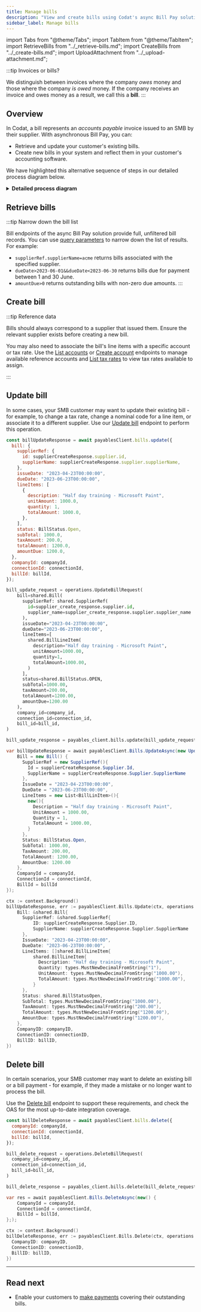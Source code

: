 ```yaml
---
title: Manage bills
description: "View and create bills using Codat's async Bill Pay solution"
sidebar_label: Manage bills
---
```


import Tabs from "@theme/Tabs";
import TabItem from "@theme/TabItem";
import RetrieveBills from "../_retrieve-bills.md";
import CreateBills from "../_create-bills.md";
import UploadAttachment from "../_upload-attachment.md";

:::tip Invoices or bills?

We distinguish between invoices where the company _owes_ money and those where the company _is owed_ money. If the company receives an invoice and owes money as a result, we call this a **bill**.
:::

## Overview

In Codat, a bill represents an _accounts payable_ invoice issued to an SMB by their supplier. With asynchronous Bill Pay, you can:

- Retrieve and update your customer's existing bills.
- Create new bills in your system and reflect them in your customer's accounting software.

We have highlighted this alternative sequence of steps in our detailed process diagram below.

<details>
<summary><b>Detailed process diagram</b></summary>

```mermaid

  sequenceDiagram
      participant smb as SMB customer
      participant app as Your application
      participant codat as Codat
      participant acctg as Accounting software

      alt Retrieve bills
        codat ->> acctg: Fetches existing bills
        acctg -->> codat: Returns existing bills
        codat ->> app: Returns existing bills
        app ->> smb: Displays existing bills
      else Create bill
        app ->> codat: Creates bill
        codat ->> acctg: Creates bill
      end
```

</details>

## Retrieve bills

:::tip Narrow down the bill list

Bill endpoints of the async Bill Pay solution provide full, unfiltered bill records. You can use [query parameters](/using-the-api/querying) to narrow down the list of results. For example:

- `supplierRef.supplierName=acme` returns bills associated with the specified supplier.
- `dueDate>2023-06-01&&dueDate<2023-06-30` returns bills due for payment between 1 and 30 June.
- `amountDue>0` returns outstanding bills with non-zero due amounts.
  :::

<RetrieveBills
  listendpoint="/sync-for-payables-api#/operations/list-suppliers"
  createendpoint="/sync-for-payables-api#/operations/create-supplier"
  downloadendpoint="/sync-for-payables-api#/operations/download-bill-attachment"
/>

## Create bill

:::tip Reference data

Bills should always correspond to a supplier that issued them. Ensure the relevant supplier exists before creating a new bill.

You may also need to associate the bill's line items with a specific account or tax rate. Use the [List accounts](/sync-for-payables-api#/operations/list-accounts) or [Create account](/sync-for-payables-api#/operations/create-account) endpoints to manage available reference accounts and [List tax rates](/sync-for-payables-api#/operations/list-tax-rates) to view tax rates available to assign.

:::

<CreateBills endpoint="/sync-for-payables-api#/operations/create-bill" />

## Update bill

In some cases, your SMB customer may want to update their existing bill - for example, to change a tax rate, change a nominal code for a line item, or associate it to a different supplier. Use our [Update bill](/sync-for-payables-api#/operations/update-bill) endpoint to perform this operation.

<Tabs groupId="language">

<TabItem value="nodejs" label="TypeScript">

```javascript
const billUpdateResponse = await payablesClient.bills.update({
  bill: {
    supplierRef: {
      id: supplierCreateResponse.supplier.id,
      supplierName: supplierCreateResponse.supplier.supplierName,
    },
    issueDate: "2023-04-23T00:00:00",
    dueDate: "2023-06-23T00:00:00",
    lineItems: [
      {
        description: "Half day training - Microsoft Paint",
        unitAmount: 1000.0,
        quantity: 1,
        totalAmount: 1000.0,
      },
    ],
    status: BillStatus.Open,
    subTotal: 1000.0,
    taxAmount: 200.0,
    totalAmount: 1200.0,
    amountDue: 1200.0,
  },
  companyId: companyId,
  connectionId: connectionId,
  billId: billId,
});
```

</TabItem>

<TabItem value="python" label="Python">

```python
bill_update_request = operations.UpdateBillRequest(
    bill=shared.Bill(
      supplierRef: shared.SupplierRef(
        id=supplier_create_response.supplier.id,
        supplier_name=supplier_create_response.supplier.supplier_name
      ),
      issueDate="2023-04-23T00:00:00",
      dueDate="2023-06-23T00:00:00",
      lineItems=[
        shared.BillLineItem(
          description="Half day training - Microsoft Paint",
          unitAmount=1000.00,
          quantity=1,
          totalAmount=1000.00,
        )
      ],
      status=shared.BillStatus.OPEN,
      subTotal=1000.00,
      taxAmount=200.00,
      totalAmount=1200.00,
      amountDue=1200.00
    ),
    company_id=company_id,
    connection_id=connection_id,
    bill_id=bill_id,
)

bill_update_response = payables_client.bills.update(bill_update_request)
```

</TabItem>

<TabItem value="csharp" label="C#">

```csharp
var billUpdateResponse = await payablesClient.Bills.UpdateAsync(new UpdateBillRequest() {
    Bill = new Bill() {
      SupplierRef = new SupplierRef(){
        Id = supplierCreateResponse.Supplier.Id,
        SupplierName = supplierCreateResponse.Supplier.SupplierName
      },
      IssueDate = "2023-04-23T00:00:00",
      DueDate = "2023-06-23T00:00:00",
      LineItems = new List<BillLinItem>(){
        new(){
          Description = "Half day training - Microsoft Paint",
          UnitAmount = 1000.00,
          Quantity = 1,
          TotalAmount = 1000.00,
        }
      },
      Status: BillStatus.Open,
      SubTotal: 1000.00,
      TaxAmount: 200.00,
      TotalAmount: 1200.00,
      AmountDue: 1200.00
    },
    CompanyId = companyId,
    ConnectionId = connectionId,
    BillId = billId
});
```

</TabItem>

<TabItem value="go" label="Go">

```go
ctx := context.Background()
billUpdateResponse, err := payablesClient.Bills.Update(ctx, operations.UpdateBillRequest{
    Bill: &shared.Bill{
      SupplierRef: &shared.SupplierRef{
          ID: supplierCreateResponse.Supplier.ID,
          SupplierName: supplierCreateResponse.Supplier.SupplierName
      },
      IssueDate: "2023-04-23T00:00:00",
      DueDate: "2023-06-23T00:00:00",
      LineItems: []shared.BillLineItem{
          shared.BillLineItem{
            Description: "Half day training - Microsoft Paint",
            Quantity: types.MustNewDecimalFromString("1"),
            UnitAmount: types.MustNewDecimalFromString("1000.00"),
            TotalAmount: types.MustNewDecimalFromString("1000.00"),
          }
      },
      Status: shared.BillStatusOpen,
      SubTotal: types.MustNewDecimalFromString("1000.00"),
      TaxAmount: types.MustNewDecimalFromString("200.00"),
      TotalAmount: types.MustNewDecimalFromString("1200.00"),
      AmountDue: types.MustNewDecimalFromString("1200.00"),
    },
    CompanyID: companyID,
    ConnectionID: connectionID,
    BillID: billID,
})
```

</TabItem>

</Tabs>

## Delete bill

In certain scenarios, your SMB customer may want to delete an existing bill or a bill payment - for example, if they made a mistake or no longer want to process the bill.

Use the [Delete bill](/sync-for-payables-api#/operations/delete-bill) endpoint to support these requirements, and check the OAS for the most up-to-date integration coverage.

<Tabs groupId="language">

<TabItem value="nodejs" label="TypeScript">

```javascript
const billDeleteResponse = await payablesClient.bills.delete({
  companyId: companyId,
  connectionId: connectionId,
  billId: billId,
});
```

</TabItem>

<TabItem value="python" label="Python">

```python
bill_delete_request = operations.DeleteBillRequest(
  company_id=company_id,
  connection_id=connection_id,
  bill_id=bill_id,
)

bill_delete_response = payables_client.bills.delete(bill_delete_request)
```

</TabItem>

<TabItem value="csharp" label="C#">

```csharp
var res = await payablesClient.Bills.DeleteAsync(new() {
    CompanyId = companyId,
    ConnectionId = connectionId,
    BillId = billId,
};);
```

</TabItem>

<TabItem value="go" label="Go">

```go
ctx := context.Background()
billDeleteResponse, err := payablesClient.Bills.Delete(ctx, operations.DeleteBillRequest{
  CompanyID: companyID,
  ConnectionID: connectionID,
  BillID: billID,
})
```

</TabItem>

</Tabs>

<UploadAttachment
  endpoint="/sync-for-payables-api#/operations/upload-bill-attachments"
  schema="/sync-for-payables-api#/schemas/Attachment"
/>

---

## Read next

- Enable your customers to [make payments](/payables/async/payments) covering their outstanding bills.
